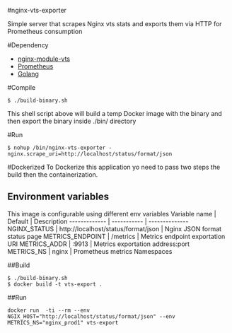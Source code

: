 #nginx-vts-exporter

Simple server that scrapes Nginx vts stats and exports them via HTTP for Prometheus consumption

#Dependency

* [nginx-module-vts](https://github.com/vozlt/nginx-module-vts)
* [Prometheus](https://prometheus.io/)
* [Golang](https://golang.org/)

#Compile

```
$ ./build-binary.sh
```
This shell script above will build a temp Docker image with the binary and then
export the binary inside ./bin/ directory

#Run

```
$ nohup /bin/nginx-vts-exporter -nginx.scrape_uri=http://localhost/status/format/json
```

#Dockerized
To Dockerize this application yo need to pass two steps the build then the containerization.

## Environment variables
This image is configurable using different env variables
Variable name | Default     | Description
------------- | ----------- | --------------
NGINX_STATUS |  http://localhost/status/format/json | Nginx JSON format status page
METRICS_ENDPOINT | /metrics  | Metrics endpoint exportation URI
METRICS_ADDR | :9913 | Metrics exportation address:port
METRICS_NS | nginx | Prometheus metrics Namespaces


##Build
```
$ ./build-binary.sh
$ docker build -t vts-export .
```

##Run
```
docker run  -ti --rm --env NGIX_HOST="http://localhost/status/format/json" --env METRICS_NS="nginx_prod1" vts-export

```
